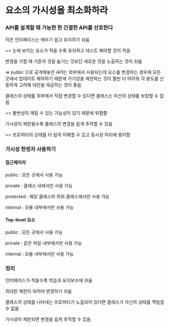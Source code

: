 # 요소의 가시성을 최소화하라

### API를 설계할 때 가능한 한 간결한 API를 선호한다

작은 인터페이스는 배우기 쉽고 유지하기 쉬움

&#x20; \=> 눈에 보이는 요소가 적을 수록 유지하고 테스트 해야할 것이 적음

변경을 가할 때 기존의 것을 숨기는 것보단 새로운 것을 노출하는 것이 쉬움

&#x20; \=> public 으로 공개해놓은 API는 외부에서 사용되는데 요소를 변경하는 경우에 모든 곳에서 업데이트 해야하기 때문에 가기성을 제한하는 것이 훨씬 더 어려워 각 용도를 신중하게 고려해 대안을 제공하는 것이 좋음

클래스의 상태를 외부에서 직접 변경할 수 있다면 클래스는 자산의 상태를 보장할 수 없음

&#x20; \=> 불변성이 깨질 수 있는 가능성이 있기 때문에 위험함

가시성이 제한될수록 클래스의 변경을 쉽게 추적할 수 있음

&#x20; \=> 프로퍼티의 상태를 더 쉽게 이해할 수 있고 동시성 처리에 용이함

### 가시성 한정자 사용하기

#### 접근제어자

public : 모든 곳에서 사용 가능

private : 클래스 내에서만 사용 가능

protected : 해당 클래스와 하위 클래스에서만 사용 가능

internal : 모듈 내부에서만 사용 가능

#### Top-level 요소

public : 모든 곳에서 사용 가능

private : 같은 파일 내부에서만 사용 가능

internal : 모듈 내부에서만 사용 가능

### 정리

인터페이스가 작을수록 학습과 유지보수에 쉬움

최대한 제한이 되어야 변경하기 쉬움

클래스의 상태를 나타내는 프로퍼티가 노출되어 있다면 클래스가 자신의 상태를 책일질 수 없음

가시성이 제한되면 변경을 쉽게 추적할 수 있음
